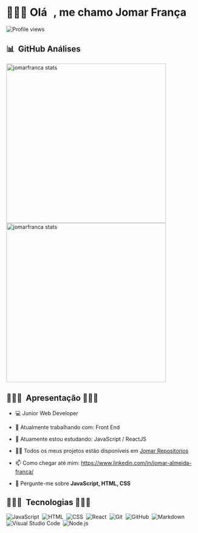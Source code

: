 
<h1 align="left">👨🏿‍💻 Olá <img src="https://raw.githubusercontent.com/kaueMarques/kaueMarques/master/hi.gif" width="10px">, me chamo Jomar França</h1>
<p align="left"> <img src="https://komarev.com/ghpvc/?username=jomarfranca&color=yellow" alt="Profile views" /> </p>

## 📊 &nbsp;GitHub Análises

<p align="left">
<img width="420em" src="https://github-readme-stats.vercel.app/api?username=jomarfranca&show_icons=true&theme=highcontrast" alt="jomarfranca stats"/>
<img width="420em" src="https://github-readme-stats.vercel.app/api/top-langs/?username=jomarfranca&langs_count=10&layout=compact&theme=highcontrast" alt="jomarfranca stats"/>
</p>

## 👨🏿‍💻 &nbsp;Apresentação 👨🏿‍💻

- 💻 Junior Web Developer 

- 🔭 Atualmente trabalhando com: Front End

- 🌱 Atuamente estou estudando: JavaScript / ReactJS

- 👨‍💻 Todos os meus projetos estão disponíveis em [Jomar Repositorios](https://github.com/JomarFranca?tab=repositories)

- 📫 Como chegar até mim: https://www.linkedin.com/in/jomar-almeida-franca/

- 💬 Pergunte-me sobre **JavaScript, HTML, CSS**

## 👨🏿‍💻 &nbsp;Tecnologias 👨🏿‍💻

![JavaScript](https://img.shields.io/badge/-JavaScript-05122A?style=flat&logo=javascript)&nbsp;
![HTML](https://img.shields.io/badge/-HTML-05122A?style=flat&logo=HTML5)&nbsp;
![CSS](https://img.shields.io/badge/-CSS-05122A?style=flat&logo=CSS3&logoColor=1572B6)&nbsp;
![React](https://img.shields.io/badge/-React-05122A?style=flat&logo=react)&nbsp;
![Git](https://img.shields.io/badge/-Git-05122A?style=flat&logo=git)&nbsp;
![GitHub](https://img.shields.io/badge/-GitHub-05122A?style=flat&logo=github)&nbsp;
![Markdown](https://img.shields.io/badge/-Markdown-05122A?style=flat&logo=markdown)&nbsp;
![Visual Studio Code](https://img.shields.io/badge/-Visual%20Studio%20Code-05122A?style=flat&logo=visual-studio-code&logoColor=007ACC)&nbsp;
![Node.js](https://img.shields.io/badge/-Node.js-05122A?style=flat&logo=node.js)&nbsp;
